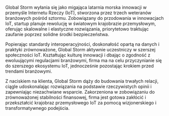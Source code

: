 Global Storm wyłania się jako migająca latarnia morska innowacji w przemyśle Internetu Rzeczy (IoT), stworzona przez trzech weteranów branżowych pośród sztormu. Zobowiązany do przodowania w innowacjach IoT, startup planuje rewolucję w światowym krajobrazie przemysłowym, oferując skalowalne i elastyczne rozwiązania, priorytetowo traktując zaufanie poprzez solidne środki bezpieczeństwa.

Popierając standardy interoperacyjności, doskonałość opartą na danych i praktyki zrównoważone, Global Storm aktywnie uczestniczy w szerszej społeczności IoT. Kształtując kulturę innowacji i dbając o zgodność z ewoluującymi regulacjami branżowymi, firma ma na celu przyczynianie się do szerszego ekosystemu IoT, jednocześnie pozostając krokiem przed trendami branżowymi.

Z naciskiem na klienta, Global Storm dąży do budowania trwałych relacji, ciągle udoskonalając rozwiązania na podstawie rzeczywistych opinii i zapewniając niezachwiane wsparcie. Zakorzeniona w zobowiązaniu do zrównoważonej stabilności finansowej, firma jest gotowa zakłócić i przekształcić krajobraz przemysłowego IoT za pomocą wizjonerskiego i transformatywnego podejścia.